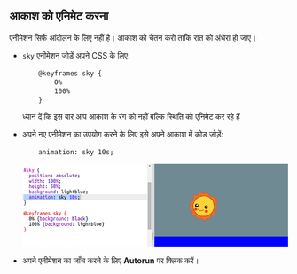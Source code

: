 ## आकाश को एनिमेट करना

एनीमेशन सिर्फ आंदोलन के लिए नहीं है। आकाश को चेतन करो ताकि रात को अंधेरा हो जाए।

+ `sky` एनीमेशन जोड़ें अपने CSS के लिए:
    ```
        @keyframes sky {
            0%
            100%
        }
    ```   
    
    ध्यान दें कि इस बार आप आकाश के रंग को नहीं बल्कि स्थिति को एनिमेट कर रहे हैं

+ अपने नए एनीमेशन का उपयोग करने के लिए इसे अपने आकाश में कोड जोड़ें:
    ```
        animation: sky 10s;
    ```    
    
    ![स्क्रीनशॉट](images/sunrise-sky.png)

+ अपने एनीमेशन का जाँच करने के लिए **Autorun** पर क्लिक करें।